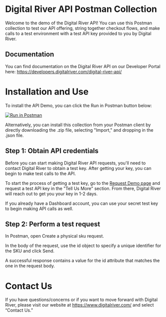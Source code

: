 # Digital River API Postman Collection
Welcome to the demo of the Digital River API!  You can use this Postman collection to test our API offering, string together checkout flows, and make calls to a test environment with a test API key provided to you by Digital River. 
## Documentation
You can find documentation on the Digital River API on our Developer Portal here: https://developers.digitalriver.com/digital-river-api/
# Installation and Use
To install the API Demo, you can click the Run in Postman button below:

[![Run in Postman](https://run.pstmn.io/button.svg)](https://app.getpostman.com/run-collection/7fd695b6e6176368c243)

Alternatively, you can install this collection from your Postman client by directly downloading the .zip file, selecting "Import," and dropping in the .json file. 

## Step 1: Obtain API credentials
Before you can start making Digital River API requests, you'll need to contact Digital River to obtain a test key. After getting your key, you can begin to make test calls to the API. 

To start the process of getting a test key, go to the [Request Demo page](https://www.digitalriver.com/request-demo/) and request a test API key in the "Tell Us More" section. From there, Digital River will reach out to get you your key in 1-2 days. 

If you already have a Dashboard account, you can use your secret test key to begin making API calls as well. 

## Step 2: Perform a test request
In Postman, open Create a physical sku request.

In the body of the request, use the id object to specify a unique identifier for the SKU and click Send. 

A successful response contains a value for the id attribute that matches the one in the request body.

# Contact Us
If you have questions/concerns or if you want to move forward with Digital River, please visit our website at https://www.digitalriver.com/ and select “Contact Us.”
